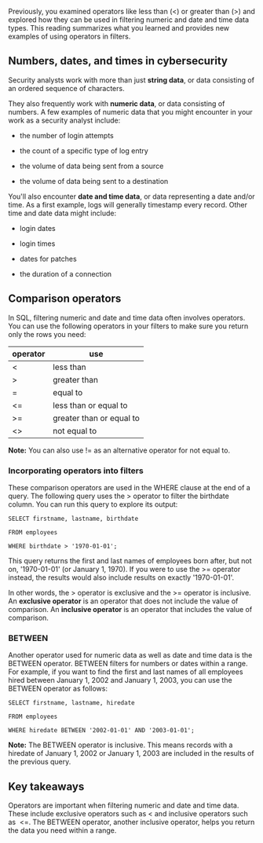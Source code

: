 Previously, you examined operators like less than (<) or greater than (>) and explored how they can be used in filtering numeric and date and time data types. This reading summarizes what you learned and provides new examples of using operators in filters.

## Numbers, dates, and times in cybersecurity

Security analysts work with more than just **string data**, or data consisting of an ordered sequence of characters. 

They also frequently work with **numeric data**, or data consisting of numbers. A few examples of numeric data that you might encounter in your work as a security analyst include:

- the number of login attempts
    
- the count of a specific type of log entry
    
- the volume of data being sent from a source
    
- the volume of data being sent to a destination
    

You'll also encounter **date and time data**, or data representing a date and/or time. As a first example, logs will generally timestamp every record. Other time and date data might include:

- login dates
    
- login times
    
- dates for patches 
    
- the duration of a connection
    

## Comparison operators

In SQL, filtering numeric and date and time data often involves operators. You can use the following operators in your filters to make sure you return only the rows you need:

|**operator**|**use**|
|---|---|
|<|less than|
|>|greater than|
|=|equal to|
|<=|less than or equal to|
|>=|greater than or equal to|
|<>|not equal to|

**Note:** You can also use != as an alternative operator for not equal to.

### Incorporating operators into filters

These comparison operators are used in the WHERE clause at the end of a query. The following query uses the > operator to filter the birthdate column. You can run this query to explore its output:

```
SELECT firstname, lastname, birthdate

FROM employees

WHERE birthdate > '1970-01-01';
```

This query returns the first and last names of employees born after, but not on, '1970-01-01' (or January 1, 1970). If you were to use the >= operator instead, the results would also include results on exactly '1970-01-01'.

In other words, the > operator is exclusive and the >= operator is inclusive.  An **exclusive operator** is an operator that does not include the value of comparison. An **inclusive operator** is an operator that includes the value of comparison.

### **BETWEEN**

Another operator used for numeric data as well as date and time data is the BETWEEN operator. BETWEEN filters for numbers or dates within a range. For example, if you want to find the first and last names of all employees hired between January 1, 2002 and January 1, 2003, you can use the BETWEEN operator as follows:

```
SELECT firstname, lastname, hiredate

FROM employees

WHERE hiredate BETWEEN '2002-01-01' AND '2003-01-01';
```

**Note:** The BETWEEN operator is inclusive. This means records with a hiredate of January 1, 2002 or January 1, 2003 are included in the results of the previous query.

## Key takeaways

Operators are important when filtering numeric and date and time data. These include exclusive operators such as < and inclusive operators such as  <=. The BETWEEN operator, another inclusive operator, helps you return the data you need within a range.